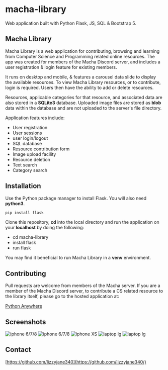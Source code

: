 # macha-library
Web application built with Python Flask, JS, SQL &amp; Bootstrap 5.

## Macha Library

Macha Library is a web application for contributing, browsing and learning from Computer Science and Programming related
online resources. The app was created for members of the Macha Discord server, and includes a user registration & login 
feature for existing members.

It runs on desktop and mobile, & features a carousel data slide to display the available resources. To view Macha Library 
resources, or to contribute, login is required. Users then have the ability to add or delete resources. 

Resources, applicable categories for that resource, and associated data are also stored in a **SQLite3** database. Uploaded 
image files are stored as **blob** data within the database and are not uploaded to the server's file directory.

Application features include:

- User registration
- User sessions
- user login/logout
- SQL database
- Resource contribution form
- Image upload facility
- Resource deletion 
- Text search
- Category search

## Installation

Use the Python package manager to install Flask. You will also need **python3**.

```bash
pip install flask
```

Clone this repository, **cd** into the local directory and run the application on your **localhost** by doing the following:

- cd macha-library
- install flask
- run flask

You may find it beneficial to run Macha Library in a **venv** environment.

## Contributing

Pull requests are welcome from members of the Macha server. If you are a member of the Macha Discord server, to contribute 
a CS related resource to the library itself, please go to the hosted application at:

[Python Anywhere](https://www.machalibrary.pythonanywhere.com/)

## Screenshots

![iphone 6/7/8](https://imgur.com/UtBiHaU)
![iphone 6/7/8](https://imgur.com/ypnl07w)
![iphone XS](https://imgur.com/L0am7oS)
![laptop lg](https://imgur.com/7qYbhyv)
![laptop lg](https://imgur.com/t4pfDzL)

## Contact

[https://github.com/lizzyjane340](https://github.com/lizzyjane340/)









